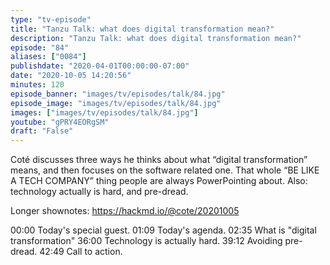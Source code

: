 ```yaml
---
type: "tv-episode"
title: "Tanzu Talk: what does digital transformation mean?"
description: "Tanzu Talk: what does digital transformation mean?"
episode: "84"
aliases: ["0084"]
publishdate: "2020-04-01T00:00:00-07:00"
date: "2020-10-05 14:20:56"
minutes: 120
episode_banner: "images/tv/episodes/talk/84.jpg"
episode_image: "images/tv/episodes/talk/84.jpg"
images: ["images/tv/episodes/talk/84.jpg"]
youtube: "gPRY4EORgSM"
draft: "False"
---
```


Coté discusses three ways he thinks about what “digital transformation” means, and then focuses on the software related one. That whole “BE LIKE A TECH COMPANY” thing people are always PowerPointing about. Also: technology actually is hard, and pre-dread.

Longer shownotes: https://hackmd.io/@cote/20201005

00:00 Today's special guest.
01:09 Today's agenda.
02:35 What is "digital transformation"
36:00 Technology is actually hard.
39:12 Avoiding pre-dread.
42:49 Call to action.